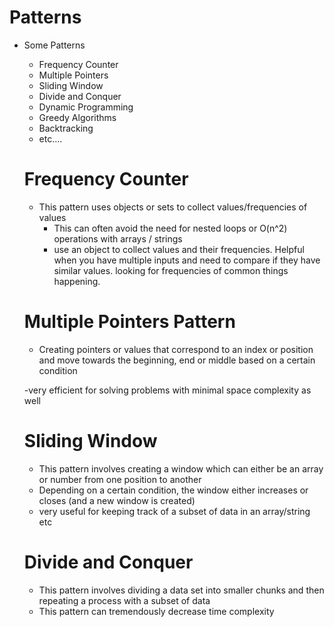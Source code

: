 # Patterns

-   Some Patterns
    -   Frequency Counter
    -   Multiple Pointers
    -   Sliding Window
    -   Divide and Conquer
    -   Dynamic Programming
    -   Greedy Algorithms
    -   Backtracking
    -   etc....


    # Frequency Counter
      - This pattern uses objects or sets to collect values/frequencies of values
        - This can often avoid the need for nested loops or O(n^2) operations with arrays / strings
        - use an object to collect values and their frequencies. Helpful when you have multiple inputs      and need to compare if they have similar values. looking for frequencies of common things         happening.


    # Multiple Pointers Pattern
      - Creating pointers or values that correspond to an index or position and move towards the beginning, end or middle based on a certain condition

      -very efficient for solving problems with minimal space complexity as well

    # Sliding Window
      - This pattern involves creating a window which can either be an array or number from one position to another
      - Depending on a certain condition, the window either increases or closes (and a new window is created)
      - very useful for keeping track of a subset of data in an array/string etc

    # Divide and Conquer
      - This pattern involves dividing a data set into smaller chunks and then repeating a process with a subset of data
      - This pattern can tremendously decrease time complexity

